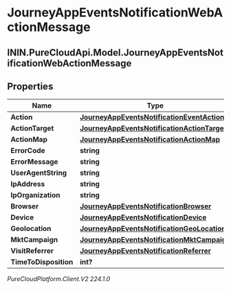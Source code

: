 # JourneyAppEventsNotificationWebActionMessage

## ININ.PureCloudApi.Model.JourneyAppEventsNotificationWebActionMessage

## Properties

|Name | Type | Description | Notes|
|------------ | ------------- | ------------- | -------------|
| **Action** | [**JourneyAppEventsNotificationEventAction**](JourneyAppEventsNotificationEventAction) |  | [optional] |
| **ActionTarget** | [**JourneyAppEventsNotificationActionTarget**](JourneyAppEventsNotificationActionTarget) |  | [optional] |
| **ActionMap** | [**JourneyAppEventsNotificationActionMap**](JourneyAppEventsNotificationActionMap) |  | [optional] |
| **ErrorCode** | **string** |  | [optional] |
| **ErrorMessage** | **string** |  | [optional] |
| **UserAgentString** | **string** |  | [optional] |
| **IpAddress** | **string** |  | [optional] |
| **IpOrganization** | **string** |  | [optional] |
| **Browser** | [**JourneyAppEventsNotificationBrowser**](JourneyAppEventsNotificationBrowser) |  | [optional] |
| **Device** | [**JourneyAppEventsNotificationDevice**](JourneyAppEventsNotificationDevice) |  | [optional] |
| **Geolocation** | [**JourneyAppEventsNotificationGeoLocation**](JourneyAppEventsNotificationGeoLocation) |  | [optional] |
| **MktCampaign** | [**JourneyAppEventsNotificationMktCampaign**](JourneyAppEventsNotificationMktCampaign) |  | [optional] |
| **VisitReferrer** | [**JourneyAppEventsNotificationReferrer**](JourneyAppEventsNotificationReferrer) |  | [optional] |
| **TimeToDisposition** | **int?** |  | [optional] |



_PureCloudPlatform.Client.V2 224.1.0_
